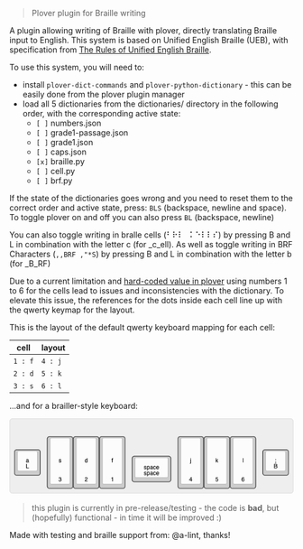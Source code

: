 > Plover plugin for Braille writing

A plugin allowing writing of Braille with plover, directly translating Braille input to English.
This system is based on Unified English Braille (UEB), with specification from [The Rules of Unified English Braille](http://www.iceb.org/Rules%20of%20Unified%20English%20Braille%202013.pdf).

To use this system, you will need to:
- install `plover-dict-commands` and `plover-python-dictionary` - this can be easily done from the plover plugin manager 
- load all 5 dictionaries from the dictionaries/ directory in the following order, with the corresponding active state:
	- `[ ]` numbers.json
	- `[ ]` grade1-passage.json
	- `[ ]` grade1.json
	- `[ ]` caps.json
	- `[x]` braille.py
	- `[ ]` cell.py
	- `[ ]` brf.py

If the state of the dictionaries goes wrong and you need to reset them to the correct order and active state, press: `BLS` (backspace, newline and space).
To toggle plover on and off you can also press `BL` (backspace, newline)

You can also toggle writing in bralle cells (⠃⠗⠇⠀⠅⠑⠇⠇⠎) by pressing B and L in combination with the letter c (for _c_ell).
As well as toggle writing in BRF Characters (`,,BRF ,"*S`) by pressing B and L in combination with the letter b (for _B_RF)

Due to a current limitation and [hard-coded value in plover](https://github.com/openstenoproject/plover/blob/6c5167f48476a499f2a0dbb973f6b77123bde429/plover/steno.py#L21) using numbers 1 to 6 for the cells lead to issues and inconsistencies with the dictionary.
To elevate this issue, the references for the dots inside each cell line up with the qwerty keymap for the layout.

This is the layout of the default qwerty keyboard mapping for each cell:

| cell    | layout  |
| ------- | ------- |
| `1 : f` | `4 : j` |
| `2 : d` | `5 : k` | 
| `3 : s` | `6 : l` | 

...and for a brailler-style keyboard:

![Layout Diagram](img/layout.png)

> this plugin is currently in pre-release/testing - the code is **bad**, but (hopefully) functional - in time it will be improved :) 

Made with testing and braille support from: @a-lint, thanks!
